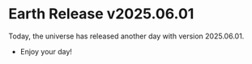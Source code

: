 # Earth Release v2025.06.01
Today, the universe has released another day with version 2025.06.01.
- Enjoy your day!
